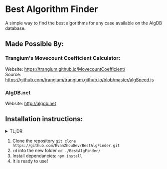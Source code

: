 # Best Algorithm Finder
A simple way to find the best algorithms for any case available on the AlgDB database.

## Made Possible By:
### Trangium's Movecount Coefficient Calculator:
Website: https://trangium.github.io/MovecountCoefficient/ <br/>
Source: https://github.com/trangium/trangium.github.io/blob/master/algSpeed.js

### AlgDB.net
Website: http://algdb.net

## Installation instructions:
<details>
<summary>TL;DR</summary>
Run the following:

```bash
git clone https://github.com/EvanZhouDev/BestAlgFinder.git
cd ./BestAlgFinder/
npm install
```
</details>

1. Clone the repository ```git clone https://github.com/EvanZhouDev/BestAlgFinder.git```
2. ```cd``` into the new folder ```cd ./BestAlgFinder/```
3. Install dependancies: ```npm install```
4. It is ready to use!
